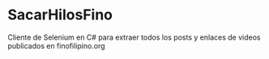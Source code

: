 # SacarHilosFino
Cliente de Selenium en C# para extraer todos los posts y enlaces de videos publicados en finofilipino.org
